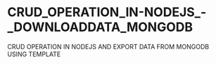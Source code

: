 # CRUD_OPERATION_IN-NODEJS_-_DOWNLOADDATA_MONGODB
CRUD OPERATION IN NODEJS AND EXPORT DATA FROM MONGODB USING TEMPLATE

